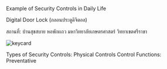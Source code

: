Example of Security Controls in Daily Life

Digital Door Lock (กลอนประตูดิจิตอล)

สถานที่: บ้านสุขสบาย หอพักเเถว มหาวิทยาลัยเกษตรศาสตร์ วิทยาเขตศรีราขา


![keycard](Mypic/keycard.png)






Types of Security Controls: Physical Controls
Control Functions: Preventative
